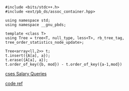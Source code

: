 ```cpp=
#include <bits/stdc++.h>
#include <ext/pb_ds/assoc_container.hpp>

using namespace std;
using namespace __gnu_pbds;

template <class T>
using Tree = tree<T, null_type, less<T>, rb_tree_tag, tree_order_statistics_node_update>;

Tree<array<ll,2>> t;
t.insert({A[a], a});
t.erase({A[a], a});
t.order_of_key({b, mod}) - t.order_of_key({a-1,mod})
```

[cses Salary Queries](https://cses.fi/problemset/task/1144/)

[code ref](https://usaco.guide/problems/cses-1144-salary-queries/solution)
